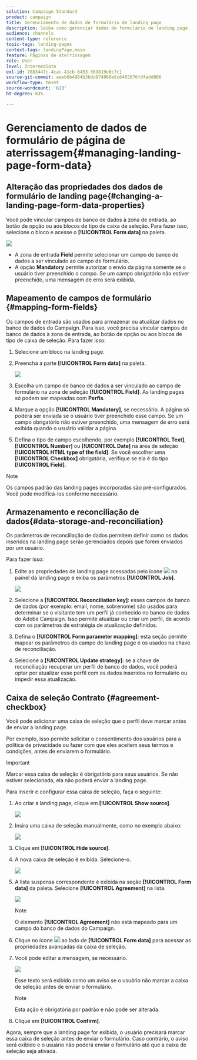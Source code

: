 ```yaml
---
solution: Campaign Standard
product: campaign
title: Gerenciamento de dados de formulário de landing page
description: Saiba como gerenciar dados de formulário de landing page.
audience: channels
content-type: reference
topic-tags: landing-pages
context-tags: landingPage,main
feature: Páginas de aterrissagem
role: User
level: Intermediate
exl-id: 7083447c-4cac-41cb-8453-369819e0c7c1
source-git-commit: aeeb6b4984b3bdd974960e8c6403876fdfedd886
workflow-type: tm+mt
source-wordcount: '613'
ht-degree: 63%

---
```


# Gerenciamento de dados de formulário de página de aterrissagem{#managing-landing-page-form-data}

## Alteração das propriedades dos dados de formulário de landing page{#changing-a-landing-page-form-data-properties}

Você pode vincular campos de banco de dados à zona de entrada, ao botão de opção ou aos blocos de tipo de caixa de seleção. Para fazer isso, selecione o bloco e acesse o **[!UICONTROL Form data]** na paleta.

![](assets/delivery_content_9.png)

* A zona de entrada **Field** permite selecionar um campo de banco de dados a ser vinculado ao campo de formulário.
* A opção **Mandatory** permite autorizar o envio da página somente se o usuário tiver preenchido o campo. Se um campo obrigatório não estiver preenchido, uma mensagem de erro será exibida.

## Mapeamento de campos de formulário {#mapping-form-fields}

Os campos de entrada são usados para armazenar ou atualizar dados no banco de dados do Campaign. Para isso, você precisa vincular campos de banco de dados à zona de entrada, ao botão de opção ou aos blocos de tipo de caixa de seleção. Para fazer isso:

1. Selecione um bloco na landing page.
1. Preencha a parte **[!UICONTROL Form data]** na paleta.

   ![](assets/editing_lp_content_4.png)

1. Escolha um campo de banco de dados a ser vinculado ao campo de formulário na zona de seleção **[!UICONTROL Field]**. As landing pages só podem ser mapeadas com **Perfis**.

1. Marque a opção **[!UICONTROL Mandatory]**, se necessário. A página só poderá ser enviada se o usuário tiver preenchido esse campo. Se um campo obrigatório não estiver preenchido, uma mensagem de erro será exibida quando o usuário validar a página.

1. Defina o tipo de campo escolhendo, por exemplo **[!UICONTROL Text]**, **[!UICONTROL Number]** ou **[!UICONTROL Date]** na área de seleção **[!UICONTROL HTML type of the field]**.
Se você escolher uma **[!UICONTROL Checkbox]** obrigatória, verifique se ela é do tipo **[!UICONTROL Field]**.

>[!NOTE]
>
>Os campos padrão das landing pages incorporadas são pré-configurados. Você pode modificá-los conforme necessário.

## Armazenamento e reconciliação de dados{#data-storage-and-reconciliation}

Os parâmetros de reconciliação de dados permitem definir como os dados inseridos na landing page serão gerenciados depois que forem enviados por um usuário.

Para fazer isso:

1. Edite as propriedades de landing page acessadas pelo ícone ![](assets/edit_darkgrey-24px.png) no painel da landing page e exiba os parâmetros **[!UICONTROL Job]**.

   ![](assets/lp_parameters_4.png)

1. Selecione a **[!UICONTROL Reconciliation key]**: esses campos de banco de dados (por exemplo: email, nome, sobrenome) são usados para determinar se o visitante tem um perfil já conhecido no banco de dados do Adobe Campaign. Isso permite atualizar ou criar um perfil, de acordo com os parâmetros de estratégia de atualização definidos.
1. Defina o **[!UICONTROL Form parameter mapping]**: esta seção permite mapear os parâmetros do campo de landing page e os usados na chave de reconciliação.
1. Selecione a **[!UICONTROL Update strategy]**: se a chave de reconciliação recuperar um perfil de banco de dados, você poderá optar por atualizar esse perfil com os dados inseridos no formulário ou impedir essa atualização.

## Caixa de seleção Contrato {#agreement-checkbox}

Você pode adicionar uma caixa de seleção que o perfil deve marcar antes de enviar a landing page.

Por exemplo, isso permite solicitar o consentimento dos usuários para a política de privacidade ou fazer com que eles aceitem seus termos e condições, antes de enviarem o formulário.

<!--This is particularly useful in the following case:

When a profile opens the landing page from an Outlook.com mailbox, Outlook checks whether the links on the landing page are suspicious. However, this Outlook security feature (called safelinks) has an unwanted effect: it automatically activates the buttons included on the landing page. Consequently, profiles are automatically subscribed or unsubscribed without confirmation when the landing page is displayed after clicking the email link, even if they do not submit the form.

![](assets/lp_submit_button.png)

To avoid this, Adobe recommends you always add to your landing page a checkbox which enables the profile to agree before proceeding with subscription or unsubscription.-->

>[!IMPORTANT]
>
>Marcar essa caixa de seleção é obrigatório para seus usuários. Se não estiver selecionada, ela não poderá enviar a landing page.

Para inserir e configurar essa caixa de seleção, faça o seguinte:

1. Ao criar a landing page, clique em **[!UICONTROL Show source]**.

   ![](assets/lp_show_source.png)

1. Insira uma caixa de seleção manualmente, como no exemplo abaixo:

   ![](assets/lp_checkbox_code.png)

   <!--
   <div id="HtmlPage_htmlPage.line3" data-nl-format="datetime"><input type="checkbox" class="nl-dce-todo" data-nl-bindto="agreement" data-nl-agreementmsg="You must agree with the terms and conditions before proceeding" />I agree with the terms and conditions</div>
   -->

1. Clique em **[!UICONTROL Hide source]**.

1. A nova caixa de seleção é exibida. Selecione-o.

   ![](assets/lp_select_checkbox.png)

1. A lista suspensa correspondente é exibida na seção **[!UICONTROL Form data]** da paleta. Selecione **[!UICONTROL Agreement]** na lista.

   ![](assets/lp_form_data_drop-down.png)

   >[!NOTE]
   >
   >O elemento **[!UICONTROL Agreement]** não está mapeado para um campo do banco de dados do Campaign.

1. Clique no ícone ![](assets/lp-properties-icon.png) ao lado de **[!UICONTROL Form data]** para acessar as propriedades avançadas da caixa de seleção.

1. Você pode editar a mensagem, se necessário.

   ![](assets/lp_agreement_message.png)

   Esse texto será exibido como um aviso se o usuário não marcar a caixa de seleção antes de enviar o formulário.

   >[!NOTE]
   >
   >Esta ação é obrigatória por padrão e não pode ser alterada.

1. Clique em **[!UICONTROL Confirm]**.

Agora, sempre que a landing page for exibida, o usuário precisará marcar essa caixa de seleção antes de enviar o formulário. Caso contrário, o aviso será exibido e o usuário não poderá enviar o formulário até que a caixa de seleção seja ativada.